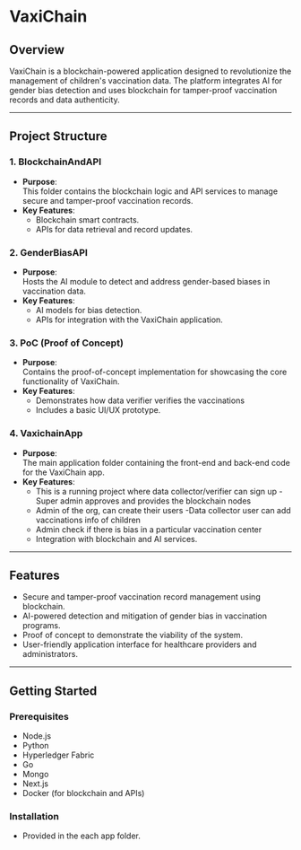 # VaxiChain  

## Overview  
VaxiChain is a blockchain-powered application designed to revolutionize the management of children's vaccination data. The platform integrates AI for gender bias detection and uses blockchain for tamper-proof vaccination records and data authenticity.  

---

## Project Structure  

### **1. BlockchainAndAPI**  
- **Purpose**:  
  This folder contains the blockchain logic and API services to manage secure and tamper-proof vaccination records.  
- **Key Features**:  
  - Blockchain smart contracts.  
  - APIs for data retrieval and record updates.  

### **2. GenderBiasAPI**  
- **Purpose**:  
  Hosts the AI module to detect and address gender-based biases in vaccination data.  
- **Key Features**:  
  - AI models for bias detection.  
  - APIs for integration with the VaxiChain application.  

### **3. PoC (Proof of Concept)**  
- **Purpose**:  
  Contains the proof-of-concept implementation for showcasing the core functionality of VaxiChain.  
- **Key Features**:  
  - Demonstrates how data verifier verifies the vaccinations  
  - Includes a basic UI/UX prototype.  

### **4. VaxichainApp**  
- **Purpose**:  
  The main application folder containing the front-end and back-end code for the VaxiChain app.  
- **Key Features**:  
  - This is a running project where data collector/verifier can sign up
  -Super admin approves and provides the blockchain nodes
  - Admin of the org, can create their users
  -Data collector user can add vaccinations info of children 
  - Admin check if there is bias in a particular vaccination center 
  - Integration with blockchain and AI services.  

---

## Features  
- Secure and tamper-proof vaccination record management using blockchain.  
- AI-powered detection and mitigation of gender bias in vaccination programs.  
- Proof of concept to demonstrate the viability of the system.  
- User-friendly application interface for healthcare providers and administrators.  

---

## Getting Started  

### Prerequisites  
- Node.js  
- Python  
- Hyperledger Fabric
- Go
- Mongo
- Next.js
- Docker (for blockchain and APIs)  

### Installation  
- Provided in the each app folder.